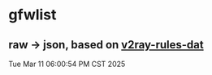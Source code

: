 # gfwlist
## raw -> json, based on [v2ray-rules-dat](https://github.com/Loyalsoldier/v2ray-rules-dat)
Tue Mar 11 06:00:54 PM CST 2025

